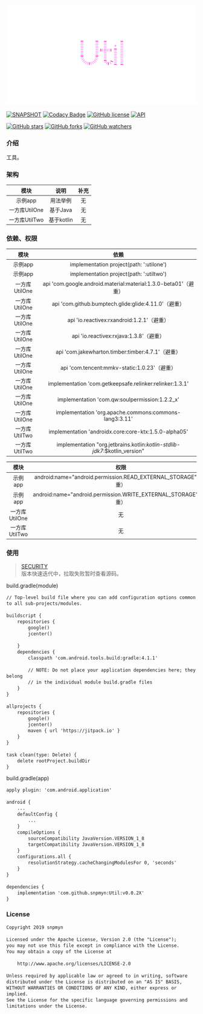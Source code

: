 <div align=center><img src="https://github.com/snpmyn/Util/raw/master/image.png"/></div>

[![SNAPSHOT](https://jitpack.io/v/Jaouan/Revealator.svg)](https://jitpack.io/#snpmyn/Util)
[![Codacy Badge](https://api.codacy.com/project/badge/Grade/9a0b01a4875242408cd21a8d20be2604)](https://www.codacy.com/manual/snpmyn/Util?utm_source=github.com&amp;utm_medium=referral&amp;utm_content=snpmyn/Util&amp;utm_campaign=Badge_Grade)
[![GitHub license](https://img.shields.io/badge/license-Apache%20License%202.0-blue.svg?style=flat)](https://www.apache.org/licenses/LICENSE-2.0)
[![API](https://img.shields.io/badge/API-19%2B-brightgreen.svg?style=flat)](https://android-arsenal.com/api?level=19)

[![GitHub stars](https://img.shields.io/github/stars/Bigkoo/Util.svg?style=social)](https://github.com/Bigkoo/Util/stargazers) 
[![GitHub forks](https://img.shields.io/github/forks/Bigkoo/Util.svg?style=social)](https://github.com/Bigkoo/Util/network) 
[![GitHub watchers](https://img.shields.io/github/watchers/Bigkoo/Util.svg?style=social)](https://github.com/Bigkoo/Util/watchers)

### 介绍
工具。

### 架构
| 模块 | 说明 | 补充 |
|:-:|:-:|:-:|
| 示例app | 用法举例 | 无 |
| 一方库UtilOne | 基于Java | 无 |
| 一方库UtilTwo | 基于kotlin | 无 |

### 依赖、权限
| 模块 | 依赖 |
|:-:|:-:|
| 示例app | implementation project(path: ':utilone') |
| 示例app | implementation project(path: ':utiltwo') |
| 一方库UtilOne | api 'com.google.android.material:material:1.3.0-beta01'（避重）|
| 一方库UtilOne | api 'com.github.bumptech.glide:glide:4.11.0'（避重）|
| 一方库UtilOne | api 'io.reactivex:rxandroid:1.2.1'（避重）|
| 一方库UtilOne | api 'io.reactivex:rxjava:1.3.8'（避重）|
| 一方库UtilOne | api 'com.jakewharton.timber:timber:4.7.1'（避重）|
| 一方库UtilOne | api 'com.tencent:mmkv-static:1.0.23'（避重）|
| 一方库UtilOne | implementation 'com.getkeepsafe.relinker:relinker:1.3.1' |
| 一方库UtilOne | implementation 'com.qw:soulpermission:1.2.2_x' |
| 一方库UtilOne | implementation 'org.apache.commons:commons-lang3:3.11' |
| 一方库UtilTwo | implementation 'androidx.core:core-ktx:1.5.0-alpha05' |
| 一方库UtilTwo | implementation "org.jetbrains.kotlin:*kotlin-stdlib-jdk7*:$kotlin_version" |

| 模块 | 权限 |
|:-:|:-:|
| 示例app | android:name="android.permission.READ_EXTERNAL_STORAGE"（避重）|
| 示例app | android:name="android.permission.WRITE_EXTERNAL_STORAGE"（避重）|
| 一方库UtilOne | 无 |
| 一方库UtilTwo | 无 |

### 使用
> [SECURITY](https://github.com/snpmyn/Util/blob/master/SECURITY.md)<br>
> 版本快速迭代中，拉取失败暂时查看源码。

build.gradle(module)
```
// Top-level build file where you can add configuration options common to all sub-projects/modules.

buildscript {  
    repositories {
        google()
        jcenter()
                
    }
    dependencies {
        classpath 'com.android.tools.build:gradle:4.1.1'      

        // NOTE: Do not place your application dependencies here; they belong
        // in the individual module build.gradle files
    }
}

allprojects {
    repositories {
        google()
        jcenter()
        maven { url 'https://jitpack.io' }
    }
}

task clean(type: Delete) {
    delete rootProject.buildDir
}
```
build.gradle(app)
```
apply plugin: 'com.android.application'

android {
    ...
    defaultConfig {
        ...      
    }       
    compileOptions {
        sourceCompatibility JavaVersion.VERSION_1_8
        targetCompatibility JavaVersion.VERSION_1_8
    }
    configurations.all {
        resolutionStrategy.cacheChangingModulesFor 0, 'seconds'
    }
}

dependencies {
    implementation 'com.github.snpmyn:Util:v0.0.2X'
}
```

### License
```
Copyright 2019 snpmyn

Licensed under the Apache License, Version 2.0 (the "License");
you may not use this file except in compliance with the License.
You may obtain a copy of the License at

    http://www.apache.org/licenses/LICENSE-2.0

Unless required by applicable law or agreed to in writing, software
distributed under the License is distributed on an "AS IS" BASIS,
WITHOUT WARRANTIES OR CONDITIONS OF ANY KIND, either express or implied.
See the License for the specific language governing permissions and
limitations under the License.
```
